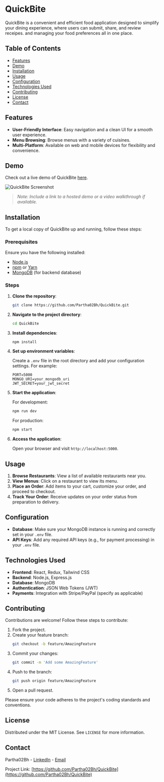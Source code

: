 # QuickBite

QuickBite is a convenient and efficient food  application designed to simplify your dining experience, where users can submit, share, and review receipes. and managing your food preferences all in one place.

## Table of Contents

- [Features](#features)
- [Demo](#demo)
- [Installation](#installation)
- [Usage](#usage)
- [Configuration](#configuration)
- [Technologies Used](#technologies-used)
- [Contributing](#contributing)
- [License](#license)
- [Contact](#contact)

## Features

- **User-Friendly Interface**: Easy navigation and a clean UI for a smooth user experience.
- **Menu Browsing**: Browse menus with a variety of cuisines.
- **Multi-Platform**: Available on web and mobile devices for flexibility and convenience.

## Demo

Check out a live demo of QuickBite [here](#). 

![QuickBite Screenshot](#) 

> *Note: Include a link to a hosted demo or a video walkthrough if available.*

## Installation

To get a local copy of QuickBite up and running, follow these steps:

### Prerequisites

Ensure you have the following installed:

- [Node.js](https://nodejs.org/)
- [npm](https://www.npmjs.com/) or [Yarn](https://yarnpkg.com/)
- [MongoDB](https://www.mongodb.com/) (for backend database)

### Steps

1. **Clone the repository**:
    ```bash
    git clone https://github.com/Partha02Bh/QuickBite.git
    ```
2. **Navigate to the project directory**:
    ```bash
    cd QuickBite
    ```
3. **Install dependencies**:
    ```bash
    npm install
    ```
4. **Set up environment variables**:

    Create a `.env` file in the root directory and add your configuration settings. For example:

    ```plaintext
    PORT=5000
    MONGO_URI=your_mongodb_uri
    JWT_SECRET=your_jwt_secret
    ```

5. **Start the application**:

    For development:
    ```bash
    npm run dev
    ```

    For production:
    ```bash
    npm start
    ```

6. **Access the application**:

    Open your browser and visit `http://localhost:5000`.

## Usage

1. **Browse Restaurants**: View a list of available restaurants near you.
2. **View Menus**: Click on a restaurant to view its menu.
3. **Place an Order**: Add items to your cart, customize your order, and proceed to checkout.
4. **Track Your Order**: Receive updates on your order status from preparation to delivery.

## Configuration

- **Database**: Make sure your MongoDB instance is running and correctly set in your `.env` file.
- **API Keys**: Add any required API keys (e.g., for payment processing) in your `.env` file.

## Technologies Used

- **Frontend**: React, Redux, Tailwind CSS
- **Backend**: Node.js, Express.js
- **Database**: MongoDB
- **Authentication**: JSON Web Tokens (JWT)
- **Payments**: Integration with Stripe/PayPal (specify as applicable)

## Contributing

Contributions are welcome! Follow these steps to contribute:

1. Fork the project.
2. Create your feature branch:
    ```bash
    git checkout -b feature/AmazingFeature
    ```
3. Commit your changes:
    ```bash
    git commit -m 'Add some AmazingFeature'
    ```
4. Push to the branch:
    ```bash
    git push origin feature/AmazingFeature
    ```
5. Open a pull request.

Please ensure your code adheres to the project's coding standards and conventions.

## License

Distributed under the MIT License. See `LICENSE` for more information.

## Contact

Partha02Bh - [LinkedIn](https://www.linkedin.com/in/partha02bh) - [Email](mailto:your-email@example.com)

Project Link: [https://github.com/Partha02Bh/QuickBite](https://github.com/Partha02Bh/QuickBite)
